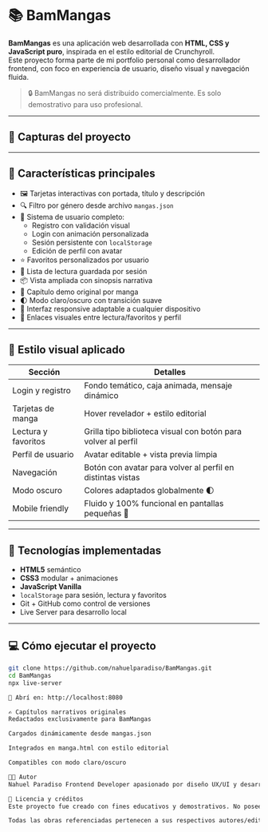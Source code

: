 # 📚 BamMangas

**BamMangas** es una aplicación web desarrollada con **HTML, CSS y JavaScript puro**, inspirada en el estilo editorial de Crunchyroll.  
Este proyecto forma parte de mi portfolio personal como desarrollador frontend, con foco en experiencia de usuario, diseño visual y navegación fluida.

> 🔒 BamMangas no será distribuido comercialmente. Es solo demostrativo para uso profesional.

---

## 🧪 Capturas del proyecto

---

## 🚀 Características principales

- 🖼️ Tarjetas interactivas con portada, título y descripción
- 🔍 Filtro por género desde archivo `mangas.json`
- 👤 Sistema de usuario completo:
  - Registro con validación visual
  - Login con animación personalizada
  - Sesión persistente con `localStorage`
  - Edición de perfil con avatar
- ⭐ Favoritos personalizados por usuario
- 📖 Lista de lectura guardada por sesión
- 📦 Vista ampliada con sinopsis narrativa
- 📘 Capítulo demo original por manga
- 🌓 Modo claro/oscuro con transición suave
- 📱 Interfaz responsive adaptable a cualquier dispositivo
- 🔁 Enlaces visuales entre lectura/favoritos y perfil

---

## 🎨 Estilo visual aplicado

| Sección             | Detalles                                                             |
|---------------------|----------------------------------------------------------------------|
| Login y registro     | Fondo temático, caja animada, mensaje dinámico                     |
| Tarjetas de manga    | Hover revelador + estilo editorial                                 |
| Lectura y favoritos  | Grilla tipo biblioteca visual con botón para volver al perfil      |
| Perfil de usuario    | Avatar editable + vista previa limpia                              |
| Navegación           | Botón con avatar para volver al perfil en distintas vistas         |
| Modo oscuro          | Colores adaptados globalmente 🌓                                   |
| Mobile friendly      | Fluido y 100% funcional en pantallas pequeñas 📱                   |

---

## 🧠 Tecnologías implementadas

- **HTML5** semántico
- **CSS3** modular + animaciones
- **JavaScript Vanilla**
- `localStorage` para sesión, lectura y favoritos
- Git + GitHub como control de versiones
- Live Server para desarrollo local

---

## 💻 Cómo ejecutar el proyecto

```bash
git clone https://github.com/nahuelparadiso/BamMangas.git
cd BamMangas
npx live-server

🔗 Abrí en: http://localhost:8080

✍️ Capítulos narrativos originales
Redactados exclusivamente para BamMangas

Cargados dinámicamente desde mangas.json

Integrados en manga.html con estilo editorial

Compatibles con modo claro/oscuro

👨‍💻 Autor
Nahuel Paradiso Frontend Developer apasionado por diseño UX/UI y desarrollo web interactivo. 📍 Proyecto portfolio personal

📜 Licencia y créditos
Este proyecto fue creado con fines educativos y demostrativos. No posee fines comerciales ni distribución pública.

Todas las obras referenciadas pertenecen a sus respectivos autores/editoriales. Los capítulos fueron redactados exclusivamente como muestra narrativa original dentro del portfolio.

